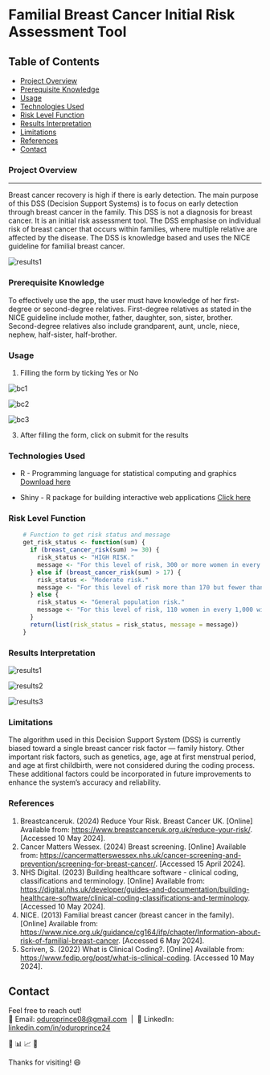 # Familial Breast Cancer Initial Risk Assessment Tool

## Table of Contents
- [Project Overview](#project-overview)
- [Prerequisite Knowledge](#prerequisite-knowledge)
- [Usage](#usage)
- [Technologies Used](#technologies-used)
- [Risk Level Function](#risk-level-function)
- [Results Interpretation](#results-interpretation)
- [Limitations](#limitations)
- [References](#references)
- [Contact](#contact)


### Project Overview
---
Breast cancer recovery is high if there is early detection. The main purpose of this DSS (Decision Support Systems) is to focus on early detection through breast cancer in the family. This DSS is not a diagnosis for breast cancer. It is an initial risk assessment tool. The DSS emphasise on individual risk of breast cancer that occurs within families, where multiple relative are affected by the disease. The DSS is knowledge based and uses the NICE guideline for familial breast cancer.

![results1](https://github.com/user-attachments/assets/b943c986-0212-4251-90d6-96426519b80d)


### Prerequisite Knowledge  
To effectively use the app, the user must have knowledge of her first-degree or second-degree relatives. First-degree relatives as stated in the NICE guideline include mother, father, daughter, son, sister, brother. Second-degree relatives also include grandparent, aunt, uncle, niece, nephew, half-sister, half-brother.

### Usage
1. Filling the form by ticking Yes or No

![bc1](https://github.com/user-attachments/assets/c85573cc-b9a5-4759-b4f3-48a5135a05ab)


![bc2](https://github.com/user-attachments/assets/44cd4d80-74a2-4de4-89bb-72c926c02f7a)


![bc3](https://github.com/user-attachments/assets/eca4e536-a260-42a0-9915-d2aed0828be4)

3. After filling the form, click on submit for the results

### Technologies Used
- R - Programming language for statistical computing and graphics
[Download here](https://posit.co/products/open-source/rstudio/)

- Shiny - R package for building interactive web applications
[Click here](https://www.shinyapps.io/)

### Risk Level Function
```r
    # Function to get risk status and message
    get_risk_status <- function(sum) {
      if (breast_cancer_risk(sum) >= 30) {
        risk_status <- "HIGH RISK."
        message <- "For this level of risk, 300 or more women in every 1,000 will \n develop breast cancer. \nBook an appointment with your GP for breast cancer screening."
      } else if (breast_cancer_risk(sum) > 17) {
        risk_status <- "Moderate risk."
        message <- "For this level of risk more than 170 but fewer than 300 women in every \n 1,000 will develop breast cancer. \nBook an appointment with your GP for breast cancer screening." 
      } else {
        risk_status <- "General population risk."
        message <- "For this level of risk, 110 women in every 1,000 will develop breast cancer. \nBook an appointment with your GP for breast cancer screening."     
      }
      return(list(risk_status = risk_status, message = message))
    }
```


### Results Interpretation

![results1](https://github.com/user-attachments/assets/317ffef1-2018-47ef-bdd0-0c444507e72d)

![results2](https://github.com/user-attachments/assets/eff2fc28-dfa5-465d-8237-42c6dcbb1fb5)

![results3](https://github.com/user-attachments/assets/5e4461f1-10fc-496e-9cfe-2db24371564f)


### Limitations
The algorithm used in this Decision Support System (DSS) is currently biased toward a single breast cancer risk factor — family history. Other important risk factors, such as genetics, age, age at first menstrual period, and age at first childbirth, were not considered during the coding process. These additional factors could be incorporated in future improvements to enhance the system’s accuracy and reliability.

### References

1.	Breastcanceruk. (2024) Reduce Your Risk. Breast Cancer UK. [Online] Available from: https://www.breastcanceruk.org.uk/reduce-your-risk/. [Accessed 10 May 2024].
2.	Cancer Matters Wessex. (2024) Breast screening. [Online] Available from: https://cancermatterswessex.nhs.uk/cancer-screening-and-prevention/screening-for-breast-cancer/. [Accessed 15 April 2024].
3.	NHS Digital. (2023) Building healthcare software - clinical coding, classifications and terminology. [Online] Available from: https://digital.nhs.uk/developer/guides-and-documentation/building-healthcare-software/clinical-coding-classifications-and-terminology. [Accessed 10 May 2024].
4.	NICE. (2013) Familial breast cancer (breast cancer in the family). [Online] Available from: https://www.nice.org.uk/guidance/cg164/ifp/chapter/Information-about-risk-of-familial-breast-cancer. [Accessed 6 May 2024].
5.	Scriven, S. (2022) What is Clinical Coding?. [Online] Available from: https://www.fedip.org/post/what-is-clinical-coding. [Accessed 10 May 2024].


## Contact
Feel free to reach out!  
📧 Email: [oduroprince08@gmail.com](mailto:oduroprince08@gmail.com) &nbsp;|&nbsp; 🔗 LinkedIn: [linkedin.com/in/oduroprince24](https://linkedin.com/in/oduroprince24)


🚀
📊
📈
🧠

Thanks for visiting! 😄

